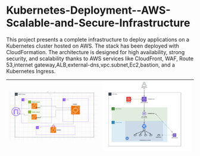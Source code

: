 # Kubernetes-Deployment--AWS-Scalable-and-Secure-Infrastructure

This project presents a complete infrastructure to deploy applications on a Kubernetes cluster hosted on AWS. The stack has been deployed with CloudFormation. The architecture is designed for high availability, strong security, and scalability thanks to AWS services like CloudFront, WAF, Route 53,internet gateway,ALB,external-dns,vpc.subnet,Ec2,bastion, and a Kubernetes Ingress.





| ![](aws-eks.PNG) | ![](dns.PNG) |
|------------------|-------------|

